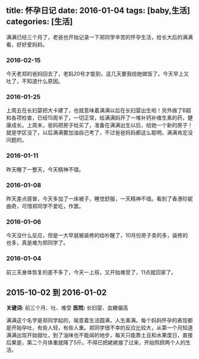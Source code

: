title: 怀孕日记
date: 2016-01-04
tags: [baby,生活]
categories: [生活]
---

满满已经三个月了，老爸也开始记录一下郑同学辛苦的怀孕生活，给长大后的满满看，好好爱妈妈。

### 2016-02-15
今天老郑的爸妈回去了，老妈20号才能到，这几天要我给她做饭了。今天早上又吐了，不知道什么原因。

### 2016-01-25
上周五在长妇婴把大卡建了，也就意味着满满以后在长妇婴出生啦！另外做了B超和各项检查，已经15周半了，一切正常，给满满妈开了一堆补钙补维生素的药，健康成长。上周末，爸妈把房子给买了，准备在满满出生以后，给她一个新的房子！就是学区没了，以后满满要加油自己考了，不过爸爸妈妈都这么聪明，满满肯定没问题的。

### 2016-01-11
昨天睡了一整天，今天精神不错。

### 2016-01-08
昨天差点感冒，今天多加了一床被子，睡觉舒服，一天精神不错。看到了香港珍妮曲奇，可惜郑同学不爱吃，作罢。

### 2016-01-06
今天没什么反应，但是一大早就被装修的给吵醒了，10月份房子卖的多，装修的也多，真是难为郑同学了。

### 2016-01-04
前三天身体恢复的差不多了，今天一上班，又开始难受了，11点就回家了。

2015-10-02 到 2016-01-02
---
**关键词:** 前三个月、吐、难受
**医院:** 长妇婴、血糖偏高

满满这个名字是郑同学起的，喻意着生活圆满，人生美满。每个妈妈怀孕的表现都是开始孕吐，有些人轻，有些人重。郑同学很不幸的反应比较大，从第一个月知道满满出现开始就吐，到了油味也不能闻的地步，每天只能靠土豆和水果度日，直接后果是，第二个月体重就降了5斤。不得已把姥姥接了过来，开始照顾两个人的生活。
